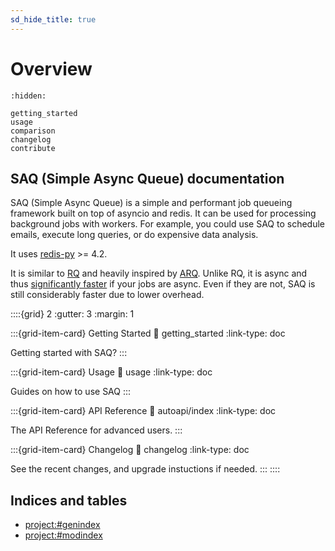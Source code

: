 ```yaml
---
sd_hide_title: true
---
```

# Overview

```{toctree}
:hidden:

getting_started
usage
comparison
changelog
contribute
```

## SAQ (Simple Async Queue) documentation

SAQ (Simple Async Queue) is a simple and performant job queueing framework built on top of asyncio and redis. It can be used for processing background jobs with workers. For example, you could use SAQ to schedule emails, execute long queries, or do expensive data analysis.

It uses [redis-py](https://github.com/redis/redis-py) >= 4.2.

It is similar to [RQ](https://github.com/rq/rq) and heavily inspired by [ARQ](https://github.com/samuelcolvin/arq). Unlike RQ, it is async and thus [significantly faster](#comparison) if your jobs are async. Even if they are not, SAQ is still considerably faster due to lower overhead.


::::{grid} 2
:gutter: 3
:margin: 1

:::{grid-item-card}  Getting Started
:link: getting_started
:link-type: doc

Getting started with SAQ?
:::

:::{grid-item-card}  Usage
:link: usage
:link-type: doc

Guides on how to use SAQ
:::

:::{grid-item-card}  API Reference
:link: autoapi/index
:link-type: doc

The API Reference for advanced users.
:::

:::{grid-item-card}  Changelog
:link: changelog
:link-type: doc

See the recent changes, and upgrade instuctions if needed.
:::
::::


## Indices and tables

* <project:#genindex>
* <project:#modindex>
